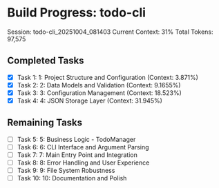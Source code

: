 # Build Progress: todo-cli
Session: todo-cli_20251004_081403
Current Context: 31%
Total Tokens: 97,575

## Completed Tasks
- [x] Task 1: 1: Project Structure and Configuration (Context: 3.871%)
- [x] Task 2: 2: Data Models and Validation (Context: 9.1655%)
- [x] Task 3: 3: Configuration Management (Context: 18.523%)
- [x] Task 4: 4: JSON Storage Layer (Context: 31.945%)

## Remaining Tasks
- [ ] Task 5: 5: Business Logic - TodoManager
- [ ] Task 6: 6: CLI Interface and Argument Parsing
- [ ] Task 7: 7: Main Entry Point and Integration
- [ ] Task 8: 8: Error Handling and User Experience
- [ ] Task 9: 9: File System Robustness
- [ ] Task 10: 10: Documentation and Polish
